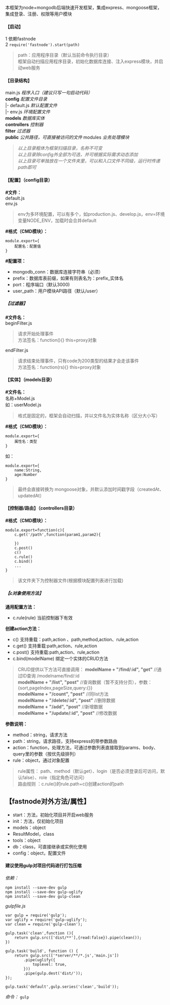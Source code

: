 本框架为node+mongodb后端快速开发框架，集成express、mongoose框架，集成登录、注册、权限等用户模块
#### 【启动】  
1 依赖fastnode   
2 `require('fastnode').start(path)`   
> path：应用程序目录（默认当前命令执行目录）  
> 框架自动扫描应用程序目录，初始化数据库连接、注入express模块，并启动web服务

#### 【目录结构】
main.js  *程序入口（建议只写一句启动代码）*  
**config**  *配置文件目录*  
|- default.js *默认配置文件*  
|- env.js  *环境配置文件*    
**models**  *数据库实体*  
**controllers**  *控制器*  
**filter** *过滤器*   
**public** *公共路径，可直接被访问的文件*
modules  *业务处理模块*

>*以上目录粗体为框架扫描目录，名称不可变*  
>*以上目录除config外全部为可选，并可根据实际需求动态添加*  
>*以上目录可单独放在一个文件夹里，可以和入口文件不同级，运行时传递path即可*

#### 【配置】（config目录）

**#文件：**  
default.js  
env.js  
>env为多环境配置，可以有多个，如production.js、develop.js，env=环境变量NODE_ENV，加载时会合并default  


**#格式（CMD模块）：**  
```
module.export={
    配置名：配置值
}
```  

**#配置项：**  
* mongodb_conn：数据库连接字符串（必须）  
* prefix：数据库表前缀，如果有则表名为：prefix_实体名   
* port：程序端口（默认3000)
* user_path：用户模块API路径（默认/user）

##### 【过滤器】
**#文件名：**  
beginFilter.js  
> 请求开始处理事件  
> 方法签名：function(){}  this=proxy对象  

endFilter.js  
> 请求结束处理事件，只有code为200类型的结果才会走该事件  
> 方法签名：function(rs){}  this=proxy对象
 

#### 【实体】（models目录）

**#文件名：**  
名称+Model.js  
如：userModel.js
> 格式是固定的，框架会自动扫描，并以文件名为实体名称（区分大小写）  


**#格式（CMD模块）：**  
```
module.export={
    属性名：类型
}
```  
如：
```
module.export={
    name:String,
	age:Number
}
```  
> 最终会直接转换为 mongoose对象，并默认添加时间戳字段（createdAt、updatedAt）


#### 【控制器/路由】（controllers目录）
**#格式（CMD模块）：**  
```
module.export=function(c){
	c.get('/path',function(param1,param2){
		
	})
	c.post()
	c()
	c.rule()
	c.bind()
	...
}
```  


 > 该文件夹下为控制器文件(根据模块配置列表进行加载)  

##### 【c对象使用方法】  
**通用配置方法：**
* c.rule(rule) 当前控制器下有效  

**创建action方法：**
* c() 支持重载：path,action 、path,method,action、rule,action
* c.get() 支持重载:path,action、rule,action  
* c.post() 支持重载:path,action、rule,action
* c.bind(modelName) 绑定一个实体的CRUD方法  
>  CRUD提供以下方法可直接调用：
**modelName + "/find/:id", "get"** //通过ID查询 /modelname/find/:id  
**modelName + "/list", "post"** //查询数据（暂不支持分页），参数：{sort,pageIndex,pageSize,query:{}}    
**modelName + "/count", "post"** //同list方法  
**modelName + "/delete/:id", "post"**  //删除数据  
**modelName + "/add", "post"** //新增数据  
**modelName + "/update/:id", "post"** //修改数据  

**参数说明：**
* method：string，请求方法
* path：string，请求路径，支持express的带参数路由
* action：function，处理方法，可通过参数列表直接取到params、body、query里的参数（按优先级排列）
* rule：object，通过对象配置
> rule属性：
path、method（默认get）、login（是否必须登录后可访问，默认false）、role（指定角色可访问）   
> 路由规则 ：c.rule()的rule.path+c()创建action的path

## 【fastnode对外方法/属性】
 * start：方法，初始化项目并开启web服务
 * init：方法，仅初始化项目
 * models：object
 * ResultModel，class
 * tools：object
 * db：class，可直接继承或实例化使用
 * config：object，配置文件


#### 建议使用gulp对项目代码进行打包压缩

*依赖：*

```
npm install --save-dev gulp
npm install --save-dev gulp-uglify
npm install --save-dev gulp-clean
```

*gulpfile.js*

```
var gulp = require('gulp');
var uglify = require('gulp-uglify');
var clean = require('gulp-clean');

gulp.task('clean',function (){
    return gulp.src(['dist/**'],{read:false}).pipe(clean());
})

gulp.task('build', function () {
    return gulp.src(['*server/**/*.js','main.js'])
        .pipe(uglify({
            toplevel: true,
        }))
        .pipe(gulp.dest('dist/'));
});

gulp.task('default',gulp.series('clean','build'));

```

*命令：*
`gulp`
